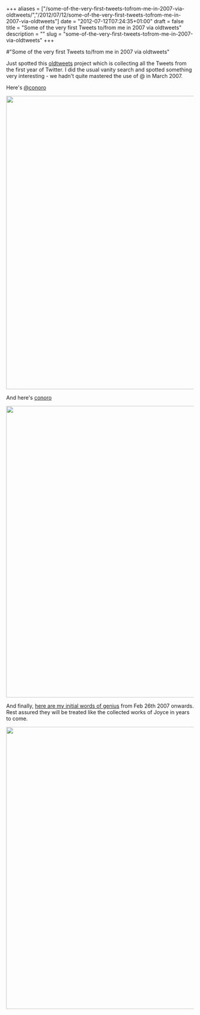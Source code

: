 +++
aliases = ["/some-of-the-very-first-tweets-tofrom-me-in-2007-via-oldtweets/","/2012/07/12/some-of-the-very-first-tweets-tofrom-me-in-2007-via-oldtweets"]
date = "2012-07-12T07:24:35+01:00"
draft = false
title = "Some of the very first Tweets to/from me in 2007 via oldtweets"
description = ""
slug = "some-of-the-very-first-tweets-tofrom-me-in-2007-via-oldtweets"
+++

#"Some of the very first Tweets to/from me in 2007 via oldtweets"

Just spotted this <a href="http://laughingmeme.org/2012/07/10/oldtweets/">oldtweets</a> project which is collecting all the Tweets from the first year of Twitter. I did the usual vanity search and spotted something very interesting - we hadn't quite mastered the use of @ in March 2007.

Here's <a href="http://kellan.io/oldtweets?q=%40conoro&amp;search=Search">@conoro</a>

<a href="http://kellan.io/oldtweets?q=%40conoro&amp;search=Search"><img class="alignnone size-full wp-image-793" title="twitteryear01_01" src="https://s3-eu-west-1.amazonaws.com/conoroneill.net/wp-content/uploads/2012/07/twitteryear01_01.png" alt="" width="645" height="788" /></a>

And here's <a href="http://kellan.io/oldtweets?q=conoro&amp;search=Search">conoro</a>

<a href="http://kellan.io/oldtweets?q=conoro&amp;search=Search"><img class="alignnone size-full wp-image-794" title="twitteryear01_02" src="https://s3-eu-west-1.amazonaws.com/conoroneill.net/wp-content/uploads/2012/07/twitteryear01_02.png" alt="" width="655" height="783" /></a>

And finally, <a href="http://kellan.io/oldtweets?q=userid%3Aconoro&amp;search=Search">here are my initial words of genius</a> from Feb 26th 2007 onwards. Rest assured they will be treated like the collected works of Joyce in years to come.

<a href="http://kellan.io/oldtweets?q=userid%3Aconoro&amp;search=Search"><img class="alignnone size-full wp-image-795" title="twitteryear01_03" src="https://s3-eu-west-1.amazonaws.com/conoroneill.net/wp-content/uploads/2012/07/twitteryear01_03.png" alt="" width="663" height="758" /></a>